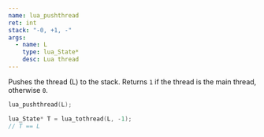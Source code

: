 ```yaml
---
name: lua_pushthread
ret: int
stack: "-0, +1, -"
args:
  - name: L
    type: lua_State*
    desc: Lua thread
---
```


Pushes the thread (L) to the stack. Returns `1` if the thread is the main thread, otherwise `0`.

```cpp title="Example" hl_lines="1"
lua_pushthread(L);

lua_State* T = lua_tothread(L, -1);
// T == L
```
